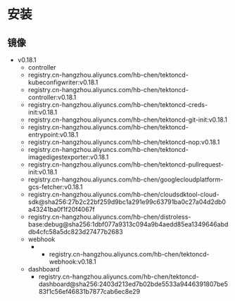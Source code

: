 # 安装

## 镜像

- v0.18.1
    - controller
    - registry.cn-hangzhou.aliyuncs.com/hb-chen/tektoncd-kubeconfigwriter:v0.18.1
    - registry.cn-hangzhou.aliyuncs.com/hb-chen/tektoncd-controller:v0.18.1
    - registry.cn-hangzhou.aliyuncs.com/hb-chen/tektoncd-creds-init:v0.18.1
    - registry.cn-hangzhou.aliyuncs.com/hb-chen/tektoncd-git-init:v0.18.1
    - registry.cn-hangzhou.aliyuncs.com/hb-chen/tektoncd-entrypoint:v0.18.1
    - registry.cn-hangzhou.aliyuncs.com/hb-chen/tektoncd-nop:v0.18.1
    - registry.cn-hangzhou.aliyuncs.com/hb-chen/tektoncd-imagedigestexporter:v0.18.1
    - registry.cn-hangzhou.aliyuncs.com/hb-chen/tektoncd-pullrequest-init:v0.18.1
    - registry.cn-hangzhou.aliyuncs.com/hb-chen/googlecloudplatform-gcs-fetcher:v0.18.1
    - registry.cn-hangzhou.aliyuncs.com/hb-chen/cloudsdktool-cloud-sdk@sha256:27b2c22bf259d9bc1a291e99c63791ba0c27a04d2db0a43241ba0f1f20f4067f
    - registry.cn-hangzhou.aliyuncs.com/hb-chen/distroless-base:debug@sha256:1dbf077a9313c094a9b4aedd85ea1349646abddb4cfc58a5dc823d27477b2683
    - webhook
        - - registry.cn-hangzhou.aliyuncs.com/hb-chen/tektoncd-webhook:v0.18.1
    - dashboard
        - registry.cn-hangzhou.aliyuncs.com/hb-chen/tektoncd-dashboard@sha256:2403d213ed7b02bde5533a9446391807be583f1c56ef46831b7877cab6ec8e29

